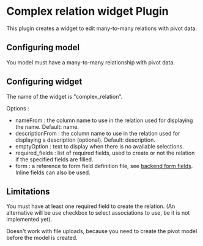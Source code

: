 # Complex relation widget Plugin

This plugin creates a widget to edit many-to-many relations with pivot data.

## Configuring model

You model must have a many-to-many relationship with pivot data.

## Configuring widget

The name of the widget is "complex_relation".

Options :

 * nameFrom : the column name to use in the relation used for displaying the name. Default: name.
 * descriptionFrom : the column name to use in the relation used for displaying a description (optional). Default: description.
 * emptyOption : text to display when there is no available selections.
 * required_fields : list of required fields, used to create or not the relation if the specified fields are filled.
 * form : a reference to form field definition file, see [backend form fields](http://octobercms.com/docs/backend/forms#form-fields). Inline fields can also be used.

## Limitations

You must have at least one required field to create the relation. (An alternative will be use checkbox to select associations to use, be it is not implemented yet).

Doesn't work with file uploads, because you need to create the pivot model before the model is created.
